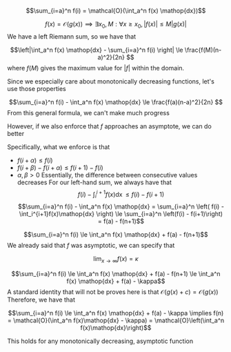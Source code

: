 $$\sum_{i=a}^n f(i) = \mathcal{O}(\int_a^n f(x) \mathop{dx})$$

$$f(x) = \mathcal{O}(g(x)) \implies \exists x_0, M: \forall x \ge x_0, \left|f(x)\right| \le M\left| g(x)\right|$$
We have a left Riemann sum, so we have that

$$\left|\int_a^n f(x) \mathop{dx} - \sum_{i=a}^n f(i) \right| \le \frac{f(M)(n-a)^2}{2n} $$where $f(M)$ gives the maximum value for $\left|f\right|$ within the domain.

Since we especially care about monotonically decreasing functions, let's use those properties

$$\sum_{i=a}^n f(i) - \int_a^n f(x) \mathop{dx} \le \frac{f(a)(n-a)^2}{2n} $$
From this general formula, we can't make much progress

However, if we also enforce that $f$ approaches an asymptote, we can do better

Specifically, what we enforce is that
- $f(i + \alpha) \le f(i)$
- $f(i + \beta) - f(i + \alpha) \le f(i + 1) - f(i)$
- $\alpha, \beta > 0$
Essentially, the difference between consecutive values decreases
For our left-hand sum, we always have that
$$f(i) - \int_i^{i+1} f(x)\mathop{dx} \le f(i) - f(i+1)  $$
$$\sum_{i=a}^n f(i) - \int_a^n f(x) \mathop{dx} = \sum_{i=a}^n \left( f(i) - \int_i^{i+1}f(x)\mathop{dx} \right) \le \sum_{i=a}^n \left(f(i) - f(i+1)\right) = 
f(a) - f(n+1)$$

$$\sum_{i=a}^n f(i) \le \int_a^n f(x) \mathop{dx} + f(a) - f(n+1)$$
We already said that $f$ was asymptotic, we can specify that

$$\lim_{x \rightarrow \infty} f(x) = \kappa$$

$$\sum_{i=a}^n f(i) \le \int_a^n f(x) \mathop{dx} + f(a) - f(n+1) \le \int_a^n f(x) \mathop{dx} + f(a) - \kappa$$
A standard identity that will not be proves here is that $\mathcal{O}(g(x) + c) = \mathcal{O}(g(x))$
Therefore, we have that

$$\sum_{i=a}^n f(i) \le \int_a^n f(x) \mathop{dx} + f(a) - \kappa \implies f(n) = \mathcal{O}(\int_a^n f(x)\mathop{dx} - \kappa) = \mathcal{O}\left(\int_a^n f(x)\mathop{dx}\right)$$

This holds for any monotonically decreasing, asymptotic function


